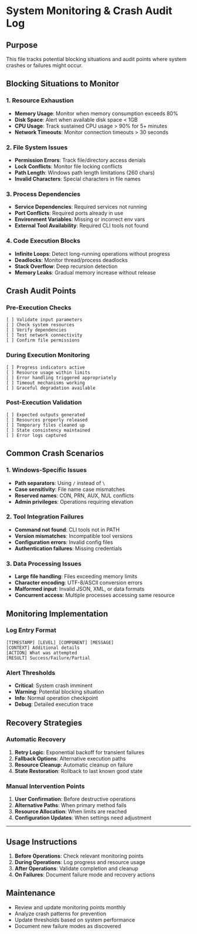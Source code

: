 # System Monitoring & Crash Audit Log

## Purpose
This file tracks potential blocking situations and audit points where system crashes or failures might occur.

## Blocking Situations to Monitor

### 1. Resource Exhaustion
- **Memory Usage**: Monitor when memory consumption exceeds 80%
- **Disk Space**: Alert when available disk space < 1GB
- **CPU Usage**: Track sustained CPU usage > 90% for 5+ minutes
- **Network Timeouts**: Monitor connection timeouts > 30 seconds

### 2. File System Issues
- **Permission Errors**: Track file/directory access denials
- **Lock Conflicts**: Monitor file locking conflicts
- **Path Length**: Windows path length limitations (260 chars)
- **Invalid Characters**: Special characters in file names

### 3. Process Dependencies
- **Service Dependencies**: Required services not running
- **Port Conflicts**: Required ports already in use
- **Environment Variables**: Missing or incorrect env vars
- **External Tool Availability**: Required CLI tools not found

### 4. Code Execution Blocks
- **Infinite Loops**: Detect long-running operations without progress
- **Deadlocks**: Monitor thread/process deadlocks
- **Stack Overflow**: Deep recursion detection
- **Memory Leaks**: Gradual memory increase without release

## Crash Audit Points

### Pre-Execution Checks
```
[ ] Validate input parameters
[ ] Check system resources
[ ] Verify dependencies
[ ] Test network connectivity
[ ] Confirm file permissions
```

### During Execution Monitoring
```
[ ] Progress indicators active
[ ] Resource usage within limits
[ ] Error handling triggered appropriately
[ ] Timeout mechanisms working
[ ] Graceful degradation available
```

### Post-Execution Validation
```
[ ] Expected outputs generated
[ ] Resources properly released
[ ] Temporary files cleaned up
[ ] State consistency maintained
[ ] Error logs captured
```

## Common Crash Scenarios

### 1. Windows-Specific Issues
- **Path separators**: Using `/` instead of `\`
- **Case sensitivity**: File name case mismatches
- **Reserved names**: CON, PRN, AUX, NUL conflicts
- **Admin privileges**: Operations requiring elevation

### 2. Tool Integration Failures
- **Command not found**: CLI tools not in PATH
- **Version mismatches**: Incompatible tool versions
- **Configuration errors**: Invalid config files
- **Authentication failures**: Missing credentials

### 3. Data Processing Issues
- **Large file handling**: Files exceeding memory limits
- **Character encoding**: UTF-8/ASCII conversion errors
- **Malformed input**: Invalid JSON, XML, or data formats
- **Concurrent access**: Multiple processes accessing same resource

## Monitoring Implementation

### Log Entry Format
```
[TIMESTAMP] [LEVEL] [COMPONENT] [MESSAGE]
[CONTEXT] Additional details
[ACTION] What was attempted
[RESULT] Success/Failure/Partial
```

### Alert Thresholds
- **Critical**: System crash imminent
- **Warning**: Potential blocking situation
- **Info**: Normal operation checkpoint
- **Debug**: Detailed execution trace

## Recovery Strategies

### Automatic Recovery
1. **Retry Logic**: Exponential backoff for transient failures
2. **Fallback Options**: Alternative execution paths
3. **Resource Cleanup**: Automatic cleanup on failure
4. **State Restoration**: Rollback to last known good state

### Manual Intervention Points
1. **User Confirmation**: Before destructive operations
2. **Alternative Paths**: When primary method fails
3. **Resource Allocation**: When limits are reached
4. **Configuration Updates**: When settings need adjustment

---

## Usage Instructions

1. **Before Operations**: Check relevant monitoring points
2. **During Operations**: Log progress and resource usage
3. **After Operations**: Validate completion and cleanup
4. **On Failures**: Document failure mode and recovery actions

## Maintenance

- Review and update monitoring points monthly
- Analyze crash patterns for prevention
- Update thresholds based on system performance
- Document new failure modes as discovered